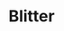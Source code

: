 ---
title: "Blitter"
slug: "blitter"
description: "De opdracht voor het opleidingsonderdeel
              New Media Design & Development III
              luidde als volgt: maak een softwaresysteem
              om het ecologische, economische en sociaal
              probleem van zwerfvuil en sluikstorten op te
              lossen."
type: "intern"
members:
    - name: "Pieter-Jan Sas"
      direction: "Multimediaproductie"
      subdirection: "Prodev"
      disk: "3e Schijf"
thumbnail:
    url: "blitter/thumb_1x1.png"
    alt: ""
    height: 1
    width: 1
    text-color: "477fc1"
    background-color: "477fc1"
media:
    - url: "blitter/1_detail_logo.png"
      type: "image"
      text: "Via een webapplicatie kan iedereen online zwerfvuil en sluikstorten melden, vervolgens wordt een milieuambtenaar
             gewaarschuwt door middel van een melding op het systeem."
    - url: "blitter/2_detail_styletiles.png"
      type: "image"
      text: "Styletiles worden ontworpen om het design van de website vast te leggen. Hiertoe behoren kleuren, fonts, maar
             evengoed het ontwerp van bijvoorbeeld buttons, tekstkaders of de manier waarop afbeeldingen worden toegepast
             in de website."
    - url: "blitter/3_detail_screens.png"
      type: "image"
      text: "De persoon laat aan de hand van een beschrijving, een locatie, een foto en een het soort vuil aan de mileuambtenaar
             van de regio weten waar hij moet optreden. Hij meldt dit aan zijn opruimers. Zo moeten de opruimers niet de
             hele stad of gemeente rond rijden op zoek naar afval. Het is dus een efficiënte manier om tijd en energie te sparen
             en van de stad toch een mooiere plaats te maken."
    - url: "blitter/4_detail_mockup.png"
      type: "image"
    - url: "blitter/5_detail_mockup.png"
      type: "image"
    - url: "blitter/6_detail_poster.png"
      type: "image"
created: 20/01/2017
order: 9
---